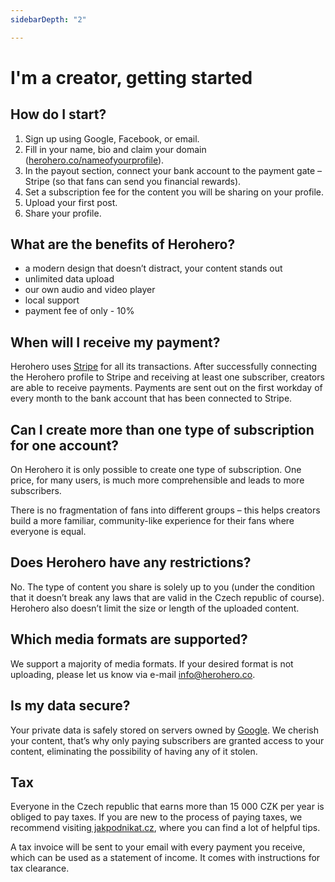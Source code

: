 ```yaml
---
sidebarDepth: "2"

---
```

# I'm a creator, getting started

## How do I start?

1. Sign up using Google, Facebook, or email.
2. Fill in your name, bio and claim your domain ([herohero.co/nameofyourprofile](http://herohero.co/nameofyourprofile)).
3. In the payout section, connect your bank account to the payment gate – Stripe (so that fans can send you financial rewards).
4. Set a subscription fee for the content you will be sharing on your profile.
5. Upload your first post.
6. Share your profile.

## What are the benefits of Herohero?

* a modern design that doesn’t distract, your content stands out
* unlimited data upload
* our own audio and video player
* local support
* payment fee of only - 10%

## When will I receive my payment?

Herohero uses [Stripe](https://stripe.com/ "Stripe") for all its transactions. After successfully connecting the Herohero profile to Stripe and receiving at least one subscriber, creators are able to receive payments. Payments are sent out on the first workday of every month to the bank account that has been connected to Stripe.

## Can I create more than one type of subscription for one account?

On Herohero it is only possible to create one type of subscription. One price, for many users, is much more comprehensible and leads to more subscribers.

There is no fragmentation of fans into different groups – this helps creators build a more familiar, community-like experience for their fans where everyone is equal.

## Does Herohero have any restrictions?

No. The type of content you share is solely up to you (under the condition that it doesn’t break any laws that are valid in the Czech republic of course). Herohero also doesn’t limit the size or length of the uploaded content.

## Which media formats are supported?

We support a majority of media formats. If your desired format is not uploading, please let us know via e-mail [info@herohero.co](mailto:info@herohero.co).

## Is my data secure?

Your private data is safely stored on servers owned by [Google](https://cloud.google.com/ "Google"). We cherish your content, that’s why only paying subscribers are granted access to your content, eliminating the possibility of having any of it stolen.

## Tax

Everyone in the Czech republic that earns more than 15 000 CZK per year is obliged to pay taxes. If you are new to the process of paying taxes, we recommend visiting[ jakpodnikat.cz](http://jakpodnikat.cz/), where you can find a lot of helpful tips.

A tax invoice will be sent to your email with every payment you receive, which can be used as a statement of income. It comes with instructions for tax clearance.